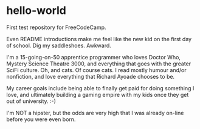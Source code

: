 # hello-world
First test repository for FreeCodeCamp.

Even README introductions make me feel like the new kid on the first day of school.  Dig my saddleshoes. Awkward.

I'm a 15-going-on-50 apprentice programmer who loves Doctor Who, Mystery Science Theatre 3000, and everything that goes with the greater SciFi culture. Oh, and cats.  Of course cats.  I read mostly humour and/or nonfiction, and love everything that Richard Ayoade chooses to be.

My career goals include being able to finally get paid for doing something I love, and ultimately building a gaming empire with my kids once they get out of university.  :-)

I'm NOT a hipster, but the odds are very high that I was already on-line before you were even born.  
